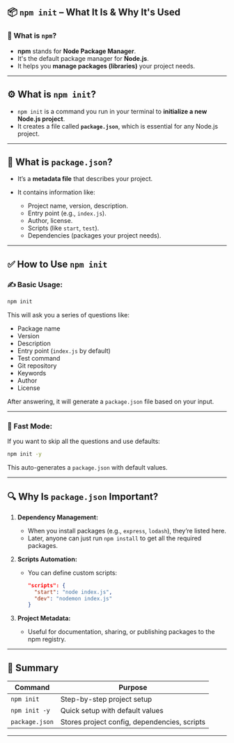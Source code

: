 ## 📦 `npm init` – What It Is & Why It's Used

### 🧾 What is `npm`?

* **npm** stands for **Node Package Manager**.
* It's the default package manager for **Node.js**.
* It helps you **manage packages (libraries)** your project needs.

---

## ⚙️ What is `npm init`?

* `npm init` is a command you run in your terminal to **initialize a new Node.js project**.
* It creates a file called **`package.json`**, which is essential for any Node.js project.

---

## 📄 What is `package.json`?

* It’s a **metadata file** that describes your project.
* It contains information like:

  * Project name, version, description.
  * Entry point (e.g., `index.js`).
  * Author, license.
  * Scripts (like `start`, `test`).
  * Dependencies (packages your project needs).

---

## ✅ How to Use `npm init`

### ✍️ Basic Usage:

```bash
npm init
```

This will ask you a series of questions like:

* Package name
* Version
* Description
* Entry point (`index.js` by default)
* Test command
* Git repository
* Keywords
* Author
* License

After answering, it will generate a `package.json` file based on your input.

---

### 🚀 Fast Mode:

If you want to skip all the questions and use defaults:

```bash
npm init -y
```

This auto-generates a `package.json` with default values.

---

## 🔍 Why Is `package.json` Important?

1. **Dependency Management:**

   * When you install packages (e.g., `express`, `lodash`), they’re listed here.
   * Later, anyone can just run `npm install` to get all the required packages.

2. **Scripts Automation:**

   * You can define custom scripts:

     ```json
     "scripts": {
       "start": "node index.js",
       "dev": "nodemon index.js"
     }
     ```

3. **Project Metadata:**

   * Useful for documentation, sharing, or publishing packages to the npm registry.

---

## 📌 Summary

| Command        | Purpose                                      |
| -------------- | -------------------------------------------- |
| `npm init`     | Step-by-step project setup                   |
| `npm init -y`  | Quick setup with default values              |
| `package.json` | Stores project config, dependencies, scripts |

---